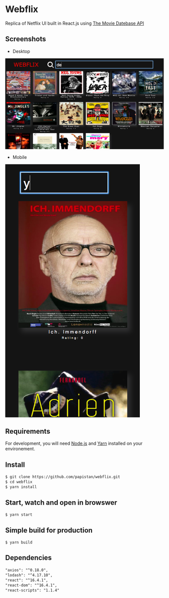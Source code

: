 # Webflix
Replica of Netflix UI built in React.js using [The Movie Datebase API](https://developers.themoviedb.org/3/getting-started)

## Screenshots
- Desktop

![desktop screen shot](https://github.com/papistan/webflix/blob/master/Screen%20Shot%202018-06-21%20at%2011.51.20%20AM.png)

- Mobile

![mobile screen shot](https://github.com/papistan/webflix/blob/master/Screen%20Shot%202018-06-21%20at%2011.53.40%20AM.png)

## Requirements

For development, you will need [Node.js](http://nodejs.org/) and [Yarn](https://yarnpkg.com/en/) installed on your environement.

## Install

    $ git clone https://github.com/papistan/webflix.git
    $ cd webflix
    $ yarn install

## Start, watch and open in browswer

    $ yarn start

## Simple build for production

    $ yarn build

## Dependencies

    "axios": "^0.18.0",
    "lodash": "^4.17.10",
    "react": "^16.4.1",
    "react-dom": "^16.4.1",
    "react-scripts": "1.1.4"
    
